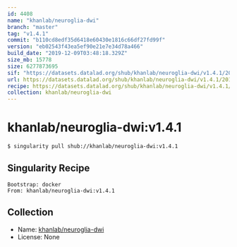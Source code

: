 ```yaml
---
id: 4408
name: "khanlab/neuroglia-dwi"
branch: "master"
tag: "v1.4.1"
commit: "b110cd8edf35d6418e60430e1816c66df27fd99f"
version: "eb02543f43ea5ef90e21e7e34d78a466"
build_date: "2019-12-09T03:48:18.329Z"
size_mb: 15778
size: 6277873695
sif: "https://datasets.datalad.org/shub/khanlab/neuroglia-dwi/v1.4.1/2019-12-09-b110cd8e-eb02543f/eb02543f43ea5ef90e21e7e34d78a466.simg"
url: https://datasets.datalad.org/shub/khanlab/neuroglia-dwi/v1.4.1/2019-12-09-b110cd8e-eb02543f/
recipe: https://datasets.datalad.org/shub/khanlab/neuroglia-dwi/v1.4.1/2019-12-09-b110cd8e-eb02543f/Singularity
collection: khanlab/neuroglia-dwi
---
```


# khanlab/neuroglia-dwi:v1.4.1

```bash
$ singularity pull shub://khanlab/neuroglia-dwi:v1.4.1
```

## Singularity Recipe

```singularity
Bootstrap: docker
From: khanlab/neuroglia-dwi:v1.4.1
```

## Collection

 - Name: [khanlab/neuroglia-dwi](https://github.com/khanlab/neuroglia-dwi)
 - License: None

